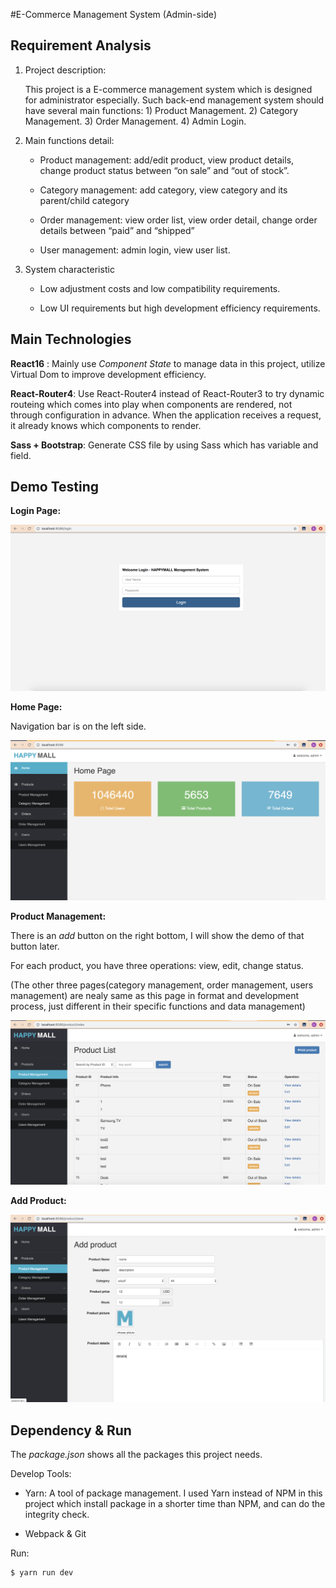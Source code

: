 #E-Commerce Management System (Admin-side)

## Requirement Analysis

1. Project description:

   This project is a E-commerce management system which is designed for administrator especially. Such back-end management system should have several main functions: 1) Product Management. 2) Category Management. 3) Order Management. 4) Admin Login.

2. Main functions detail:

   * Product management: add/edit product, view product details, change product status between “on sale” and “out of stock”.

   * Category management: add category, view category and its parent/child category

   * Order management: view order list, view order detail, change order details between “paid” and “shipped”

   * User management: admin login, view user list.

3. System characteristic

   * Low adjustment costs and low compatibility requirements.

   * Low UI requirements but high development efficiency requirements.



## Main Technologies 

**React16** : Mainly use *Component State* to manage data in this project, utilize Virtual Dom to improve development efficiency. 

**React-Router4**: Use React-Router4 instead of React-Router3 to try dynamic routeing which comes into play when components are rendered, not through configuration in advance. When the application receives a request, it already knows which components to render. 

**Sass + Bootstrap**: Generate CSS file by using Sass which has variable and field.



## Demo Testing

**Login Page:**

![login-page](readImg/login-page.png)

**Home Page:**

Navigation bar is on the left side.

![home-page](readImg/home-page.png)



**Product Management:**

There is an *add* button on the right bottom, I will show the demo of that button later.

For each product, you have three operations: view, edit, change status.

(The other three pages(category management, order management, users management) are nealy same as this page in format and development process, just different in their specific functions and data management)

![product-list](readImg/product-list.png)

**Add Product:**

![add-product](readImg/add-product.png)



## Dependency & Run

The *package.json* shows all the packages this project needs.

Develop Tools:

* Yarn: A tool of package management. I used Yarn instead of NPM in this project which install package in a shorter time than NPM, and can do the integrity check.

* Webpack & Git

Run:

```
$ yarn run dev
```













